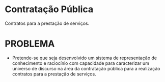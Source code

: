 # Contratação Pública

Contratos para a prestação de serviços.

PROBLEMA
========

* Pretende-se que seja desenvolvido um sistema de representação de conhecimento e raciocínio com capacidade para caracterizar um universo de discurso na área da contratação pública para a realização contratos para a prestação de serviços.
